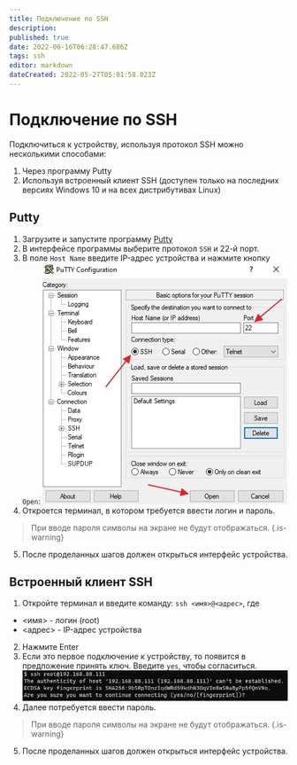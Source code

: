 ```yaml
---
title: Подключение по SSH
description: 
published: true
date: 2022-06-16T06:28:47.686Z
tags: ssh
editor: markdown
dateCreated: 2022-05-27T05:01:58.023Z
---
```


# Подключение по SSH
Подключиться к устройству, используя протокол SSH можно несколькими способами:
1. Через программу Putty
2. Используя встроенный клиент SSH (доступен только на последних версиях Windows 10 и на всех дистрибутивах Linux)

## Putty
1. Загрузите и запустите программу [Putty](https://www.chiark.greenend.org.uk/~sgtatham/putty/latest.html)
2. В интерфейсе программы выберите протокол `SSH` и 22-й порт.
3. В поле `Host Name` введите IP-адрес устройства и нажмите кнопку `Open`:
![putty.jpg](/m-mt/putty.jpg)
4. Откроется терминал, в котором требуется ввести логин и пароль.
> При вводе пароля символы на экране не будут отображаться.
{.is-warning}
5. После проделанных шагов должен открыться интерфейс устройства.

## Встроенный клиент SSH
1. Откройте терминал и введите команду:
`ssh <имя>@<адрес>`, где
- <имя> - логин (root)
- <адрес> - IP-адрес устройства
2. Нажмите Enter
3. Если это первое подключение к устройству, то появится в предложение принять ключ. Введите `yes`, чтобы согласиться.
![fingerprint.jpg](/m-mt/fingerprint.jpg)
4. Далее потребуется ввести пароль.
> При вводе пароля символы на экране не будут отображаться.
{.is-warning}
5. После проделанных шагов должен открыться интерфейс устройства.
